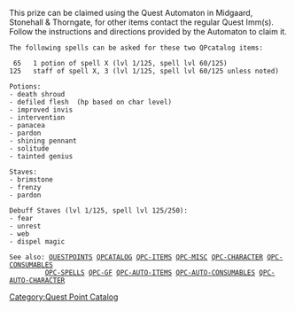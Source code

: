 This prize can be claimed using the Quest Automaton in Midgaard,
Stonehall & Thorngate, for other items contact the regular Quest Imm(s).
Follow the instructions and directions provided by the Automaton to
claim it.

`The following spells can be asked for these two QPcatalog items:`  
` `  
` 65   1 potion of spell X (lvl 1/125, spell lvl 60/125)`  
`125   staff of spell X, 3 (lvl 1/125, spell lvl 60/125 unless noted)`  
  
`Potions:`  
`- death shroud`  
`- defiled flesh  (hp based on char level)`  
`- improved invis`  
`- intervention`  
`- panacea`  
`- pardon`  
`- shining pennant`  
`- solitude`  
`- tainted genius`  
  
`Staves:`  
`- brimstone`  
`- frenzy`  
`- pardon`  
  
`Debuff Staves (lvl 1/125, spell lvl 125/250):`  
`- fear`  
`- unrest`  
`- web`  
`- dispel magic `  
  
`See also: `[`QUESTPOINTS`](Quest_Points "wikilink")` `[`QPCATALOG`](Quest_Point_Catalog "wikilink")` `[`QPC-ITEMS`](Quest_Point_Catalog_-_Items "wikilink")` `[`QPC-MISC`](Quest_Point_Catalog_-_Misc "wikilink")` `[`QPC-CHARACTER`](Quest_Point_Catalog_-_Character "wikilink")` `[`QPC-CONSUMABLES`](Quest_Point_Catalog_-_Consumables "wikilink")  
`         `[`QPC-SPELLS`](Quest_Point_Catalog_-_Spells "wikilink")` `[`QPC-GF`](Quest_Point_Catalog_-_Grandfathered "wikilink")` `[`QPC-AUTO-ITEMS`](Quest_Point_Catalog_-_Auto_Items "wikilink")` `[`QPC-AUTO-CONSUMABLES`](Quest_Point_Catalog_-_Auto_Consumables "wikilink")` `[`QPC-AUTO-CHARACTER`](Quest_Point_Catalog_-_Auto_Character "wikilink")

[Category:Quest Point Catalog](Category:Quest_Point_Catalog "wikilink")
